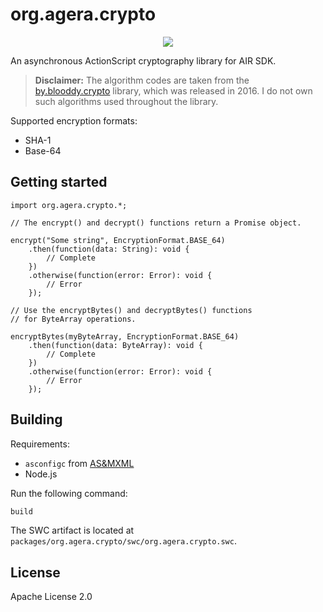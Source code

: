# org.agera.crypto

<p align="center">
  <a href="https://agera-air.github.io/api/org.agera.crypto">
    <img src="https://img.shields.io/badge/ActionScript%20API%20Documentation-gray">
  </a>
</p>

An asynchronous ActionScript cryptography library for AIR SDK.

> **Disclaimer:** The algorithm codes are taken from the [by.blooddy.crypto](https://github.com/blooddy/blooddy_crypto) library, which was released in 2016. I do not own such algorithms used throughout the library.

Supported encryption formats:

* SHA-1
* Base-64

## Getting started

```as3
import org.agera.crypto.*;

// The encrypt() and decrypt() functions return a Promise object.

encrypt("Some string", EncryptionFormat.BASE_64)
    .then(function(data: String): void {
        // Complete
    })
    .otherwise(function(error: Error): void {
        // Error
    });

// Use the encryptBytes() and decryptBytes() functions
// for ByteArray operations.

encryptBytes(myByteArray, EncryptionFormat.BASE_64)
    .then(function(data: ByteArray): void {
        // Complete
    })
    .otherwise(function(error: Error): void {
        // Error
    });
```

## Building

Requirements:

* `asconfigc` from [AS&MXML](https://as3mxml.com)
* Node.js

Run the following command:

```sh
build
```

The SWC artifact is located at `packages/org.agera.crypto/swc/org.agera.crypto.swc`.

## License

Apache License 2.0